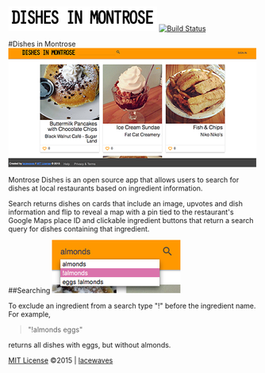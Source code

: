![alt tag](https://raw.githubusercontent.com/lacewaves/montrose-dishes/master/app/assets/images/DishesInMontrose.png)
[![Build Status](https://travis-ci.org/lacewaves/montrose-dishes.svg?branch=master)](https://travis-ci.org/lacewaves/montrose-dishes)

#Dishes in Montrose
![alt tag](https://raw.githubusercontent.com/lacewaves/montrose-dishes/master/app/assets/images/app_preview.png)

Montrose Dishes is an open source app that allows users to search for dishes at local restaurants based on ingredient information.

Search returns dishes on cards that include an image, upvotes and dish information and flip to reveal a map with a pin tied to the restaurant's Google Maps place ID and clickable ingredient buttons that return a search query for dishes containing that ingredient.

##Searching
![alt tag](https://raw.githubusercontent.com/lacewaves/montrose-dishes/master/app/assets/images/search_example.png)

To exclude an ingredient from a search type "!" before the ingredient name. For example,
> "!almonds eggs"

returns all dishes with eggs, but without almonds.



[MIT License](http://choosealicense.com/licenses/mit/#) &copy;2015 | [lacewaves](https://github.com/lacewaves)
